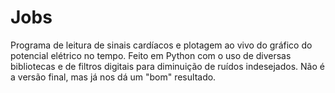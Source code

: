# Jobs
Programa de leitura de sinais cardíacos e plotagem ao vivo do gráfico do potencial elétrico no tempo. Feito em Python com o uso de diversas bibliotecas e de filtros digitais para diminuição de ruídos indesejados. Não é a versão final, mas já nos dá um "bom" resultado.
